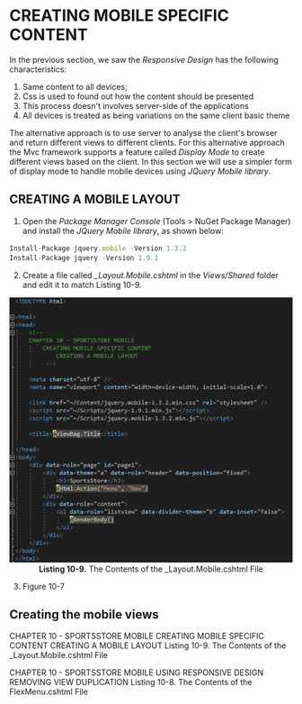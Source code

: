 # CREATING MOBILE SPECIFIC CONTENT

In the previous section, we saw the *Responsive Design* has the following characteristics:  
1. Same content to all devices;
2. Css is used to found out how the content should be presented
3. This process doesn't involves server-side of the applications
4. All devices is treated as being variations on the same client basic theme

The alternative approach is to use server to analyse the client's browser and return different views to different clients. For this alternative approach the Mvc framework supports a feature called *Display Mode* to create different views based on the client. In this section we will use a simpler form of display mode to handle mobile devices using *JQuery Mobile library*.

## CREATING A MOBILE LAYOUT
1. Open the *Package Manager Console* (Tools > NuGet Package Manager) and install the *JQuery Mobile library*, as shown below:
```js
Install-Package jquery.mobile -Version 1.3.2
Install-Package jquery -Version 1.9.1
```

2. Create a file called *_Layout.Mobile.cshtml* in the *Views/Shared* folder and edit it to match Listing 10-9.  
<p align="center">
	<img src="ch10-Pictures/Listing 10-9.png" /><br />
	<b>Listing 10-9.</b> The Contents of the _Layout.Mobile.cshtml File
</p>

3. Figure 10-7

## Creating the mobile views

CHAPTER 10 - SPORTSSTORE MOBILE
	CREATING MOBILE SPECIFIC CONTENT
		CREATING A MOBILE LAYOUT
			Listing 10-9. The Contents of the _Layout.Mobile.cshtml File

CHAPTER 10 - SPORTSSTORE MOBILE
	USING RESPONSIVE DESIGN
		REMOVING VIEW DUPLICATION
			Listing 10-8. The Contents of the FlexMenu.cshtml File